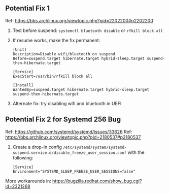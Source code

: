 ## Potential Fix 1
Ref: https://bbs.archlinux.org/viewtopic.php?pid=2202200#p2202200

1. Test before suspend: `systemctl bluetooth disable` or `rfkill block all`
2. If resume works, make the fix permanent:

   ``` 
   [Unit]
   Description=Disable wifi/bluetooth on suspend
   Before=suspend.target hibernate.target hybrid-sleep.target suspend-then-hibernate.target
   
   [Service]
   ExecStart=/usr/bin/rfkill block all
   
   [Install]
   WantedBy=suspend.target hibernate.target hybrid-sleep.target suspend-then-hibernate.target
   ```
   
3. Alternate fix: try disabling wifi and bluetooth in UEFI

## Potential Fix 2 for Systemd 256 Bug
Ref: https://github.com/systemd/systemd/issues/33626
Ref: https://bbs.archlinux.org/viewtopic.php?pid=2180537#p2180537

1. Create a drop-in config `/etc/systemd/system/systemd-suspend.service.d/disable_freeze_user_session.conf` with the following:

   ```
   [Service]
   Environment="SYSTEMD_SLEEP_FREEZE_USER_SESSIONS=false"
   ```

More workarounds in: https://bugzilla.redhat.com/show_bug.cgi?id=2321268 


